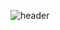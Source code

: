 
![header](https://capsule-render.vercel.app/api?type=waving&color=auto&height=150&section=header&text=9Yuju&fontSize=99&fontcolor=auto)
